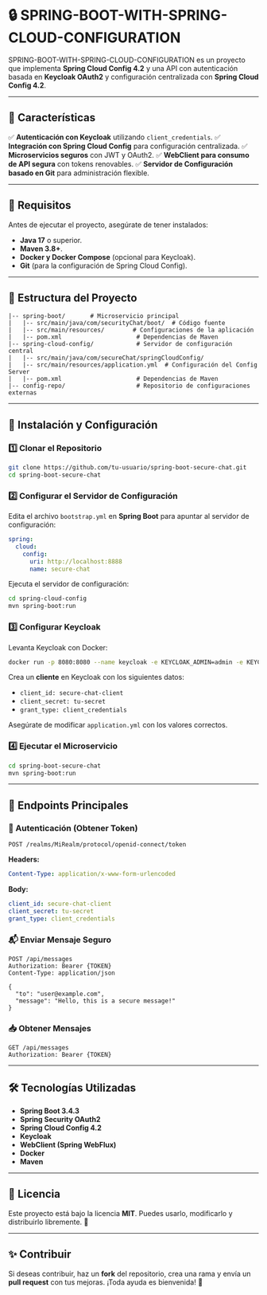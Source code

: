 # 🔒 SPRING-BOOT-WITH-SPRING-CLOUD-CONFIGURATION

SPRING-BOOT-WITH-SPRING-CLOUD-CONFIGURATION es un proyecto que implementa **Spring Cloud Config 4.2** y una API con autenticación basada en **Keycloak OAuth2** y configuración centralizada con **Spring Cloud Config 4.2**.

---

## 🚀 Características

✅ **Autenticación con Keycloak** utilizando `client_credentials`.
✅ **Integración con Spring Cloud Config** para configuración centralizada.
✅ **Microservicios seguros** con JWT y OAuth2.
✅ **WebClient para consumo de API segura** con tokens renovables.
✅ **Servidor de Configuración basado en Git** para administración flexible.

---

## 📌 Requisitos

Antes de ejecutar el proyecto, asegúrate de tener instalados:

- **Java 17** o superior.
- **Maven 3.8+**.
- **Docker y Docker Compose** (opcional para Keycloak).
- **Git** (para la configuración de Spring Cloud Config).

---

## 📂 Estructura del Proyecto

```
|-- spring-boot/       # Microservicio principal
|   |-- src/main/java/com/securityChat/boot/  # Código fuente
|   |-- src/main/resources/        # Configuraciones de la aplicación
|   |-- pom.xml                     # Dependencias de Maven
|-- spring-cloud-config/            # Servidor de configuración central
|   |-- src/main/java/com/secureChat/springCloudConfig/
|   |-- src/main/resources/application.yml  # Configuración del Config Server
|   |-- pom.xml                     # Dependencias de Maven
|-- config-repo/                    # Repositorio de configuraciones externas
```

---

## 🚀 Instalación y Configuración

### 1️⃣ Clonar el Repositorio

```bash
git clone https://github.com/tu-usuario/spring-boot-secure-chat.git
cd spring-boot-secure-chat
```

### 2️⃣ Configurar el Servidor de Configuración

Edita el archivo `bootstrap.yml` en **Spring Boot** para apuntar al servidor de configuración:

```yaml
spring:
  cloud:
    config:
      uri: http://localhost:8888
      name: secure-chat
```

Ejecuta el servidor de configuración:

```bash
cd spring-cloud-config
mvn spring-boot:run
```

### 3️⃣ Configurar Keycloak

Levanta Keycloak con Docker:

```bash
docker run -p 8080:8080 --name keycloak -e KEYCLOAK_ADMIN=admin -e KEYCLOAK_ADMIN_PASSWORD=admin quay.io/keycloak/keycloak:latest start-dev
```

Crea un **cliente** en Keycloak con los siguientes datos:

- `client_id: secure-chat-client`
- `client_secret: tu-secret`
- `grant_type: client_credentials`

Asegúrate de modificar `application.yml` con los valores correctos.

### 4️⃣ Ejecutar el Microservicio

```bash
cd spring-boot-secure-chat
mvn spring-boot:run
```

---

## 📡 Endpoints Principales

### 🔑 Autenticación (Obtener Token)

```http
POST /realms/MiRealm/protocol/openid-connect/token
```

**Headers:**
```yaml
Content-Type: application/x-www-form-urlencoded
```

**Body:**
```yaml
client_id: secure-chat-client
client_secret: tu-secret
grant_type: client_credentials
```

### 📬 Enviar Mensaje Seguro
```http
POST /api/messages
Authorization: Bearer {TOKEN}
Content-Type: application/json

{
  "to": "user@example.com",
  "message": "Hello, this is a secure message!"
}
```

### 📥 Obtener Mensajes
```http
GET /api/messages
Authorization: Bearer {TOKEN}
```

---

## 🛠️ Tecnologías Utilizadas

- **Spring Boot 3.4.3**
- **Spring Security OAuth2**
- **Spring Cloud Config 4.2**
- **Keycloak**
- **WebClient (Spring WebFlux)**
- **Docker**
- **Maven**

---

## 📜 Licencia

Este proyecto está bajo la licencia **MIT**. Puedes usarlo, modificarlo y distribuirlo libremente. 🎉

---

## ✨ Contribuir

Si deseas contribuir, haz un **fork** del repositorio, crea una rama y envía un **pull request** con tus mejoras. ¡Toda ayuda es bienvenida! 🚀
